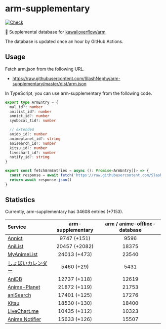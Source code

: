# arm-supplementary

[![Check](https://github.com/SlashNephy/arm-supplementary/actions/workflows/check-node.yml/badge.svg)](https://github.com/SlashNephy/arm-supplementary/actions/workflows/check-node.yml)

💊 Supplemental database for [kawaiioverflow/arm](https://github.com/kawaiioverflow/arm)

The database is updated once an hour by GitHub Actions.

## Usage

Fetch arm.json from the following URL.

- https://raw.githubusercontent.com/SlashNephy/arm-supplementary/master/dist/arm.json

In TypeScript, you can use arm-supplementary from the following code.

```TypeScript
export type ArmEntry = {
  mal_id?: number
  anilist_id?: number
  annict_id?: number
  syobocal_tid?: number

  // extended
  anidb_id?: number
  animeplanet_id?: string
  anisearch_id?: number
  kitsu_id?: number
  livechart_id?: number
  notify_id?: string
}

export const fetchArmEntries = async (): Promise<ArmEntry[]> => {
  const response = await fetch('https://raw.githubusercontent.com/SlashNephy/arm-supplementary/master/dist/arm.json')
  return await response.json()
}
```

## Statistics

Currently, arm-supplementary has 34608 entries (+7153).

| Service                                     | arm-supplementary | arm / anime-offline-database |
| :------------------------------------------ | :---------------: | :--------------------------: |
| [Annict](https://annict.com)                |    9747 (+151)    |             9596             |
| [AniList](https://anilist.co)               |   20457 (+2082)   |            18375             |
| [MyAnimeList](https://myanimelist.net)      |   24013 (+473)    |            23540             |
| [しょぼいカレンダー](https://cal.syoboi.jp) |    5460 (+29)     |             5431             |
| [AniDB](https://anidb.net)                  |   12737 (+118)    |            12619             |
| [Anime-Planet](https://anime-planet.com)    |   21872 (+119)    |            21753             |
| [aniSearch](https://anisearch.com)          |   17401 (+125)    |            17276             |
| [Kitsu](https://kitsu.io)                   |   18530 (+130)    |            18400             |
| [LiveChart.me](https://livechart.me)        |   10435 (+112)    |            10323             |
| [Anime Notifier](https://notify.moe)        |   15633 (+126)    |            15507             |
